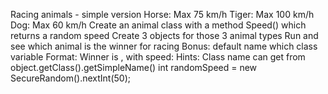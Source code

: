 Racing animals - simple version
Horse: Max 75 km/h
Tiger: Max 100 km/h
Dog: Max 60 km/h
Create an animal class with a method Speed() which returns a random speed
Create 3 objects for those 3 animal types
Run and see which animal is the winner for racing
Bonus: default name which class variable
Format: Winner is <animal name>, with speed: <speed>
Hints: Class name can get from object.getClass().getSimpleName()
int randomSpeed = new SecureRandom().nextInt(50);
